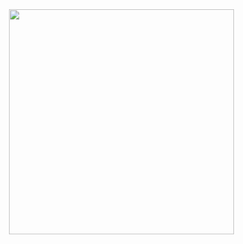  <div id="header" align="center">
  <img src="https://file.garden/ZRfaX7xMiQQHiMQP/pop0i9jun.png" width="400"/> 
 </div> 

<p align="center">

</p>

















